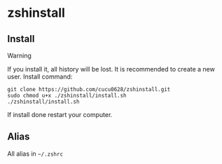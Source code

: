 # zshinstall
## Install
> [!WARNING]
> If you install it, all history will be lost. It is recommended to create a new user.
Install command:
```
git clone https://github.com/cucu0628/zshinstall.git
sudo chmod u+x ./zshinstall/install.sh
./zshinstall/install.sh
```



If install done restart your computer.

## Alias
All alias in `~/.zshrc`
